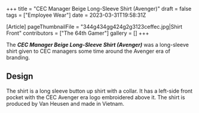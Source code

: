 +++
title = "CEC Manager Beige Long-Sleeve Shirt (Avenger)"
draft = false
tags = ["Employee Wear"]
date = 2023-03-31T19:58:31Z

[Article]
pageThumbnailFile = "344g434gg424g2g3123ceffec.jpg|Shirt Front"
contributors = ["The 64th Gamer"]
gallery = []
+++


The <b><i>CEC Manager Beige Long-Sleeve Shirt (Avenger)</b></i> was a long-sleeve shirt given to CEC managers some time around the Avenger era of branding.
<h2>Design</h2>
The shirt is a long sleeve button up shirt with a collar. It has a left-side front pocket with the CEC Avenger era logo embroidered above it. The shirt is produced by Van Heusen and made in Vietnam.

